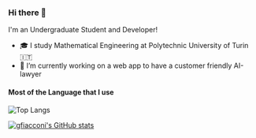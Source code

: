 ### Hi there 👋
I'm an Undergraduate Student and Developer!

- 🎓 I study Mathematical Engineering at Polytechnic University of Turin 🇮🇹 
- 🔭 I’m currently working on a web app to have a customer friendly AI-lawyer 

#### Most of the Language that I use

![Top Langs](https://github-readme-stats.vercel.app/api/top-langs/?username=gfiacconi&layout=compact&theme=radical)

[![gfiacconi's GitHub stats](https://github-readme-stats-alpha-rust.vercel.app/api?username=gfiacconi&show_icons=true&hide_border=true&count_private=true&title_color=2aa889&icon_color=599cab&text_color=99d1ce&bg_color=0c1016)](https://github.com/anuraghazra/github-readme-stats) &nbsp;






